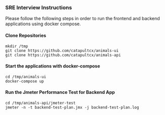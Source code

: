 ### SRE Interview Instructions

Please follow the following steps in order to run the frontend and backend applications using docker compose.

#### Clone Repositories

```
mkdir /tmp
git clone https://github.com/catapultcx/animals-ui
git clone https://github.com/catapultcx/animals-api
```

#### Start the applications with docker-compose

```
cd /tmp/animals-ui
docker-compose up
```

#### Run the Jmeter Performance Test for Backend App

```
cd /tmp/animals-api/jmeter-test
jmeter -n -t backend-test-plan.jmx -j backend-test-plan.log
```
